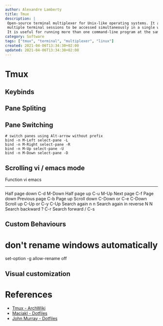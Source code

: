 ```yaml
---
author: Alexandre Lamberty
title: Tmux 
description: |
 Open-source terminal multiplexer for Unix-like operating systems. It allows
 multiple terminal sessions to be accessed simultaneously in a single window.
 It is useful for running more than one command-line program at the same time
category: Software
tags: ["tmux", "terminal", "multiplexer", "linux"]
created: 2021-04-06T13:34:30+02:00
updated: 2021-04-06T13:34:30+02:00
---
```

# Tmux

## Keybinds

## Pane Spliting

## Pane Switching

```
# switch panes using Alt-arrow without prefix
bind -n M-Left select-pane -L
bind -n M-Right select-pane -R
bind -n M-Up select-pane -U
bind -n M-Down select-pane -D
```

## Scrolling vi / emacs mode

Function                     vi              emacs
--------                     --              -----
Half page down               C-d             M-Down
Half page up                 C-u             M-Up
Next page                    C-f             Page down
Previous page                C-b             Page up
Scroll down                  C-Down or C-e   C-Down
Scroll up                    C-Up or C-y     C-Up
Search again                 n               n
Search again in reverse      N               N
Search backward              ?               C-r
Search forward               /               C-s

## Custom Behaviours

# don't rename windows automatically

set-option -g allow-rename off

## Visual customization

# References

- [Tmux - ArchWiki](https://wiki.archlinux.org/title/tmux)
- [Maciakl - Dotfiles](https://github.com/maciakl/.dotfiles/blob/master/.tmux.conf)
- [John Murray - Dotfiles](https://github.com/JohnMurray/dotfiles/blob/master/.tmux.conf)

